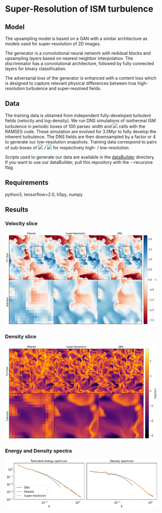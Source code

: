 # Super-Resolution of ISM turbulence

## Model

The upsampling model is based on a GAN with a similar architecture as models used for super-resolution of 2D images.

The generator is a convolutional neural network with redidual blocks and upsampling layers based on nearest neighbor interpolation. The discriminator has a convolutional architecture, followed by fully connected layers for binary classification.

The adversarial loss of the generator is enhanced with a content loss which is designed to capture relevant physical differences between true high-resolution turbulence and super-resolved fields.

## Data

The training data is obtained from independent fully-developed turbulent fields (velocity and log-density). We run DNS simulations of isothermal ISM turbulence in periodic boxes of 100 parsec width and <img src="https://render.githubusercontent.com/render/math?math=256^3"> cells with the RAMSES code. These simulation are evolved for 3.5Myr to fully develop the inherent turbulence. The DNS fields are then downsampled by a factor or 4 to generate our low-resolution snapshots. Training data correspond to pairs of sub-boxes of <img src="https://render.githubusercontent.com/render/math?math=64^3"> / <img src="https://render.githubusercontent.com/render/math?math=16^3"> for respectively high- / low-resolution.

Scripts used to generate our data are available in the [dataBuilder](dataBuilder) directory.
If you want to use our dataBuilder, pull this repository with the --recursive flag.

## Requirements

python3, tensorflow>2.0, h5py, numpy


## Results

### Velocity slice
![alt text](fig/zoom_u_gan.png)

### Density slice
![alt text](fig/zoom_rho_gan.png)

### Energy and Density spectra

![alt text](fig/spectrum.png)

